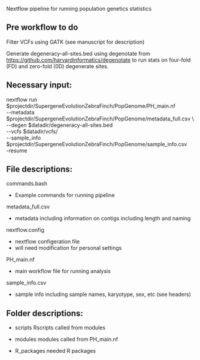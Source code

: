 Nextflow pipeline for running population genetics statistics

## Pre workflow to do 
Filter VCFs using GATK (see manuscript for description) 


Generate degeneracy-all-sites.bed using degenotate from https://github.com/harvardinformatics/degenotate to run stats on four-fold (FD) and zero-fold (0D) degenerate sites. 


## Necessary input: 
nextflow run $projectdir/SupergeneEvolutionZebraFinch/PopGenome/PH_main.nf \
	--metadata $projectdir/SupergeneEvolutionZebraFinch/PopGenome/metadata_full.csv \   
	--degen $datadir/degeneracy-all-sites.bed \
	--vcfs $datadir/vcfs/ \
	--sample_info $projectdir/SupergeneEvolutionZebraFinch/PopGenome/sample_info.csv \
	-resume



## File descriptions: 
commands.bash
- Example commands for running pipeline 

metadata_full.csv
- metadata including information on contigs including length and naming
  
nextflow.config
  - nextflow configeration file
  - will need modification for personal settings

PH_main.nf
- main workflow file for running analysis
  
sample_info.csv
- sample info including sample names, karyotype, sex, etc (see headers)

## Folder descriptions: 
- scripts
  Rscripts called from modules
  
- modules
  modules called from PH_main.nf
  
- R_packages
  needed R packages
  

